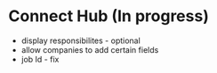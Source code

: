 # Connect Hub (In progress)
 - display responsibilites - optional
- allow companies to add certain fields
 - job Id - fix 